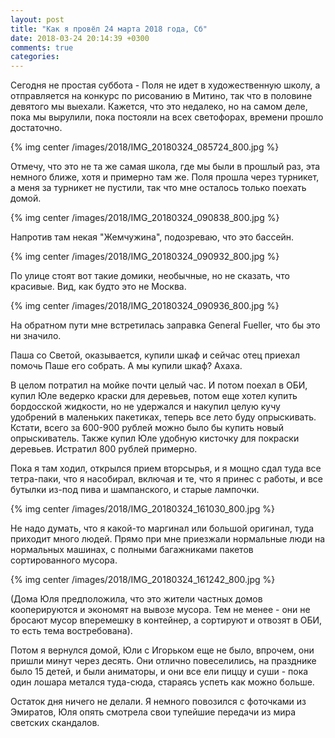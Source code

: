 ```yaml
---
layout: post
title: "Как я провёл 24 марта 2018 года, Сб"
date: 2018-03-24 20:14:39 +0300
comments: true
categories: 
---
```

Сегодня не простая суббота - Поля не идет в художественную школу, а отправляется на конкурс по рисованию в Митино, так что в половине девятого мы выехали. Кажется, что это недалеко, но на самом деле, пока мы вырулили, пока постояли на всех светофорах, времени прошло достаточно. 

{% img center /images/2018/IMG_20180324_085724_800.jpg %}

Отмечу, что это не та же самая школа, где мы были в прошлый раз, эта немного ближе, хотя и примерно там же. Поля прошла через турникет, а меня за турникет не пустили, так что мне осталось только поехать домой.

{% img center /images/2018/IMG_20180324_090838_800.jpg %}

Напротив там некая "Жемчужина", подозреваю, что это бассейн.

{% img center /images/2018/IMG_20180324_090932_800.jpg %}

По улице стоят вот такие домики, необычные, но не сказать, что красивые. Вид, как будто это не Москва.

{% img center /images/2018/IMG_20180324_090936_800.jpg %}

На обратном пути мне встретилась заправка General Fueller, что бы это ни значило.


Паша со Светой, оказывается, купили шкаф и сейчас отец приехал помочь Паше его собрать. А мы купили шкаф? Ахаха.

В целом потратил на мойке почти целый час. И потом поехал в ОБИ, купил Юле ведерко краски для деревьев, потом еще хотел купить бордосской жидкости, но не удержался и накупил целую кучу удобрений в маленьких пакетиках, теперь все лето буду опрыскивать. Кстати, всего за 600-900 рублей можно было бы купить новый опрыскиватель. Также купил Юле удобную кисточку для покраски деревьев. Истратил 800 рублей примерно.

Пока я там ходил, открылся прием вторсырья, и я мощно сдал туда все тетра-паки, что я насобирал, включая и те, что я принес с работы, и все бутылки из-под пива и шампанского, и старые лампочки.

{% img center /images/2018/IMG_20180324_161030_800.jpg %}

Не надо думать, что я какой-то маргинал или большой оригинал, туда приходит много людей. Прямо при мне приезжали нормальные люди на нормальных машинах, с полными багажниками пакетов сортированного мусора.

{% img center /images/2018/IMG_20180324_161242_800.jpg %}

(Дома Юля предположила, что это жители частных домов кооперируются и экономят на вывозе мусора. Тем не менее - они не бросают мусор вперемешку в контейнер, а сортируют и отвозят в ОБИ, то есть тема востребована).

Потом я вернулся домой, Юли с Игорьком еще не было, впрочем, они пришли минут через десять. Они отлично повеселились, на празднике было 15 детей, и были аниматоры, и они все ели пиццу и суши - пока один лошара метался туда-сюда, стараясь успеть как можно больше.

Остаток дня ничего не делали. Я немного повозился с фоточками из Эмиратов, Юля опять смотрела свои тупейшие передачи из мира светских скандалов.
